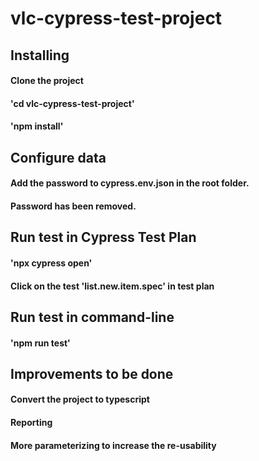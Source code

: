 # vlc-cypress-test-project

## Installing
#### Clone the project
#### 'cd vlc-cypress-test-project'
#### 'npm install'

## Configure data
#### Add the password to cypress.env.json in the root folder.
#### Password has been removed.

## Run test in Cypress Test Plan
#### 'npx cypress open'
#### Click on the test 'list.new.item.spec' in test plan

## Run test in command-line
#### 'npm run test'

## Improvements to be done
#### Convert the project to typescript
#### Reporting
#### More parameterizing to increase the re-usability
